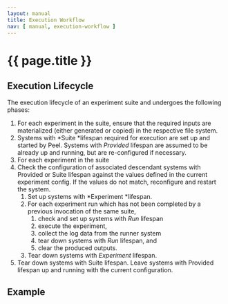 ```yaml
---
layout: manual
title: Execution Workflow
nav: [ manual, execution-workflow ]
---
```


# {{ page.title }}



## Execution Lifecycle

The execution lifecycle of an experiment suite and undergoes the following phases:

1. For each experiment in the suite, ensure that the required inputs are materialized (either generated or copied) in the respective file system.
1. Systems with *Suite *lifespan required for execution are set up and started by Peel. Systems with *Provided* lifespan are assumed to be already up and running, but are re-configured if necessary.
1. For each experiment in the suite
1. Check the configuration of associated descendant systems with Provided or Suite lifespan against the values defined in the current experiment config. If the values do not match, reconfigure and restart the system.
    1. Set up systems with *Experiment *lifespan.
    1. For each experiment run which has not been completed by a previous invocation of the same suite,
        1. check and set up systems with *Run* lifespan
        1. execute the experiment,
        1. collect the log data from the runner system
        1. tear down systems with *Run* lifespan, and
        1. clear the produced outputs.
    1. Tear down systems with *Experiment* lifespan.
1. Tear down systems with Suite lifespan. Leave systems with Provided lifespan up and running with the current configuration.

## Example